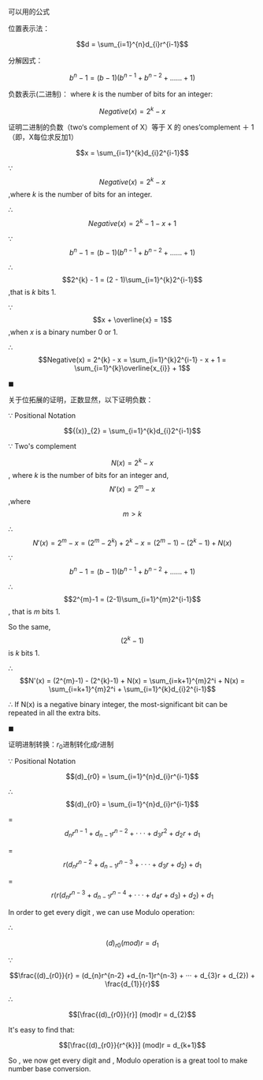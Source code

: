 可以用的公式

位置表示法：  

$$d = \sum_{i=1}^{n}d_{i}r^{i-1}$$

分解因式：

$$b^{n}-1 = (b-1)(b^{n-1}+b^{n-2}+……+1)$$

负数表示(二进制)：
where $k$ is the number of bits for an integer:

$$Negative(x) = 2^{k} - x$$

证明二进制的负数（two‘s complement of X）等于 X 的 ones’complement ＋ 1（即，X每位求反加1）

$$x = \sum_{i=1}^{k}d_{i}2^{i-1}$$

$\because$ 
$$Negative(x) = 2^{k} - x$$,where $k$ is the number of bits for an integer.

$\therefore$ 
$$Negative(x) = 2^{k} - 1 - x + 1$$

$\because$ 
$$b^{n}-1 = (b-1)(b^{n-1}+b^{n-2}+……+1)$$

$\therefore$ 
$$2^{k} - 1 = (2 - 1)\sum_{i=1}^{k}2^{i-1}$$,that is $k$ bits 1.

$\because$ 
$$x + \overline{x} = 1$$,when $x$ is a binary number $0$ or $1$.

$\therefore$ 
$$Negative(x) = 2^{k} - x = \sum_{i=1}^{k}2^{i-1} - x + 1 = \sum_{i=1}^{k}\overline{x_{i}} + 1$$

$\blacksquare$


关于位拓展的证明，正数显然，以下证明负数：

$\because$ Positional Notation 

$${(x)}_{2} = \sum_{i=1}^{k}d_{i}2^{i-1}$$

$\because$ Two's complement 

$$N(x) = 2^{k} - x$$, where $k$ is the number of bits for an integer and,
$$N'(x) = 2^{m} - x$$,where $$m > k$$

$\therefore$ 
$$N'(x) = 2^{m} - x = (2^{m} - 2^{k}) + 2^{k} - x = (2^{m}-1) - (2^{k}-1) + N(x)$$

$\because$ 
$$b^{n}-1 = (b-1)(b^{n-1}+b^{n-2}+……+1)$$

$\therefore$ 
$$2^{m}-1 = (2-1)\sum_{i=1}^{m}2^{i-1}$$, that is $m$ bits $1$.

So the same, 
$$(2^{k}-1)$$ is $k$ bits $1$.

$\therefore$ 
$$N'(x) = (2^{m}-1) - (2^{k}-1) + N(x) = \sum_{i=k+1}^{m}2^i + N(x) = \sum_{i=k+1}^{m}2^i + \sum_{i=1}^{k}d_{i}2^{i-1}$$

$\therefore$ If N(x) is a negative binary integer, the most-significant bit can be repeated in all the extra bits.

$\blacksquare$

证明进制转换：$r_{0}$进制转化成$r$进制

$\because$ Positional Notation 

$$(d)_{r0} = \sum_{i=1}^{n}d_{i}r^{i-1}$$

$\therefore$ 
$$(d)_{r0} = \sum_{i=1}^{n}d_{i}r^{i-1}$$ 

= $$d_{n}r^{n-1} + d_{n-1}r^{n-2} + ··· + d_{3}r^{2} + d_{2}r + d_{1}$$ 

= $$r(d_{n}r^{n-2} +d_{n-1}r^{n-3} + ··· + d_{3}r + d_{2}) + d_{1}$$ 

= $$r(r(d_{n}r^{n-3} +d_{n-1}r^{n-4} + ··· + d_{4}r + d_{3}) + d_{2}) + d_{1}$$

In order to get every digit , we can use Modulo operation:

$\therefore$ 

$$(d)_{r0} (mod)r = d_{1}$$ 

$\because$ 

$$\frac{(d)_{r0}}{r} 
= (d_{n}r^{n-2} +d_{n-1}r^{n-3} + ··· + d_{3}r + d_{2}) + \frac{d_{1}}{r}$$

$\therefore$ 

$$[\frac{(d)_{r0}}{r}] (mod)r = d_{2}$$

It's easy to find that:

$$[\frac{(d)_{r0}}{r^{k}}] (mod)r = d_{k+1}$$

So , we now get every digit and , Modulo operation is a great tool to make number base conversion.
